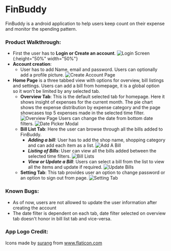# FinBuddy
FinBuddy is a android application to help users keep count on their expense and
monitor the spending pattern.

### Product Walkthrough:
  - First the user has to **Login or Create an account**.
    ![Login Screen](https://github.com/vishnudivakar31/FinBuddy/blob/master/FinBuddy/App%20Screenshots/LoginPage.jpg){:height="50%" width="50%"}
  - **Account creation**:
    - User has to add Name, email and password. Users can optionally add a profile picture.
    ![Create Account Page](https://github.com/vishnudivakar31/FinBuddy/blob/master/FinBuddy/App%20Screenshots/CreateAccount.jpg)
  - **Home Page** is a three tabbed view with options for overview, bill listings and settings. Users can add
    a bill from homepage, it is a global option so it won't be limited by any selected tab.
    - **Overview Tab**: This is the default selected tab for homepage. Here it shows insight of expenses for
      the current month. The pie chart shows the expense distribution by expense category and the page showcases
      top 5 expenses made in the selected time filter.
      ![Overview Page](https://github.com/vishnudivakar31/FinBuddy/blob/master/FinBuddy/App%20Screenshots/OverviewPage.jpg)
      Users can change the date from bottom date filters.
      ![Date Picker Modal](https://github.com/vishnudivakar31/FinBuddy/blob/master/FinBuddy/App%20Screenshots/DateFilter.jpg)
    - **Bill List Tab**: Here the user can browse through all the bills added to FinBuddy.
      - ***Adding a bill***: User has to add the shop name, shopping category and can add each item as a list.
        ![Add A Bill](https://github.com/vishnudivakar31/FinBuddy/blob/master/FinBuddy/App%20Screenshots/AddBill.jpg)
      - ***Listing of Bills***: User can view all the bills added between the selected time filters.
        ![Bill Lists](https://github.com/vishnudivakar31/FinBuddy/blob/master/FinBuddy/App%20Screenshots/BillList.jpg)
      - ***View or Update a Bill***: Users can select a bill from the list to view all the items and update if required.
        ![Update Bills](https://github.com/vishnudivakar31/FinBuddy/blob/master/FinBuddy/App%20Screenshots/UpdateBill.jpg)
    - **Setting Tab**: This tab provides user an option to change password or an option to sign out from page.
      ![Setting Tab](https://github.com/vishnudivakar31/FinBuddy/blob/master/FinBuddy/App%20Screenshots/Settings.jpg)

### Known Bugs:
  - As of now, users are not allowed to update the user information after
    creating the account
  - The date filter is dependent on each tab, date filter selected on overview tab
    doesn't honor in bill list tab and vice-versa.

### App Logo Credit:
<div>
  Icons made by <a href="https://www.flaticon.com/authors/surang" title="surang">surang</a> from <a href="https://www.flaticon.com/" title="Flaticon">www.flaticon.com</a>
</div>
